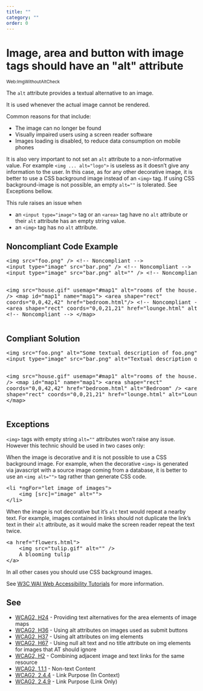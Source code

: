 ```yaml
---
title: ""
category: ""
order: 0
---
```


<h1>Image, area and button with image tags should have an "alt" attribute</h1>
<small>Web:ImgWithoutAltCheck</small>
<br>
<p>The <code>alt</code> attribute provides a textual alternative to an image.</p>
<p>It is used whenever the actual image cannot be rendered.</p>
<p>Common reasons for that include:</p>
<ul>
  <li> The image can no longer be found </li>
  <li> Visually impaired users using a screen reader software </li>
  <li> Images loading is disabled, to reduce data consumption on mobile phones </li>
</ul>
<p>It is also very important to not set an <code>alt</code> attribute to a non-informative value. For example <code>&lt;img ... alt="logo"&gt;</code>
is useless as it doesn’t give any information to the user. In this case, as for any other decorative image, it is better to use a CSS background image
instead of an <code>&lt;img&gt;</code> tag. If using CSS background-image is not possible, an empty <code>alt=""</code> is tolerated. See Exceptions
bellow.</p>
<p>This rule raises an issue when</p>
<ul>
  <li> an <code>&lt;input type="image"&gt;</code> tag or an <code>&lt;area&gt;</code> tag have no <code>alt</code> attribute or their
  <code>alt</code>&nbsp;attribute has an empty string value. </li>
  <li> an <code>&lt;img&gt;</code> tag has no <code>alt</code> attribute. </li>
</ul>
<h2>Noncompliant Code Example</h2>
<pre>
&lt;img src="foo.png" /&gt; &lt;!-- Noncompliant --&gt;
&lt;input type="image" src="bar.png" /&gt; &lt;!-- Noncompliant --&gt;
&lt;input type="image" src="bar.png" alt="" /&gt; &lt;!-- Noncompliant --&gt;

&lt;img src="house.gif" usemap="#map1"
    alt="rooms of the house." /&gt;
&lt;map id="map1" name="map1"&gt;
  &lt;area shape="rect" coords="0,0,42,42"
    href="bedroom.html"/&gt; &lt;!-- Noncompliant --&gt;
  &lt;area shape="rect" coords="0,0,21,21"
    href="lounge.html" alt=""/&gt; &lt;!-- Noncompliant --&gt;
&lt;/map&gt;
</pre>
<h2>Compliant Solution</h2>
<pre>
&lt;img src="foo.png" alt="Some textual description of foo.png" /&gt;
&lt;input type="image" src="bar.png" alt="Textual description of bar.png" /&gt;

&lt;img src="house.gif" usemap="#map1"
    alt="rooms of the house." /&gt;
&lt;map id="map1" name="map1"&gt;
  &lt;area shape="rect" coords="0,0,42,42"
    href="bedroom.html" alt="Bedroom" /&gt;
  &lt;area shape="rect" coords="0,0,21,21"
    href="lounge.html" alt="Lounge"/&gt;
&lt;/map&gt;
</pre>
<h2>Exceptions</h2>
<p><code>&lt;img&gt;</code> tags with empty string&nbsp;<code>alt=""</code> attributes won’t raise any issue. However this technic should be used in
two cases only:</p>
<p>When the image is decorative and it is not possible to use a CSS background image. For example, when the decorative <code>&lt;img&gt;</code> is
generated via javascript with a source image coming from a database, it is better to use an <code>&lt;img alt=""&gt;</code> tag rather than generate
CSS code.</p>
<pre>
&lt;li *ngFor="let image of images"&gt;
    &lt;img [src]="image" alt=""&gt;
&lt;/li&gt;
</pre>
<p>When the image is not decorative but it’s <code>alt</code> text would repeat a nearby text. For example, images contained in links should not
duplicate the link’s text in their <code>alt</code> attribute, as it would make the screen reader repeat the text twice.</p>
<pre>
&lt;a href="flowers.html"&gt;
    &lt;img src="tulip.gif" alt="" /&gt;
    A blooming tulip
&lt;/a&gt;
</pre>
<p>In all other cases you should use CSS background images.</p>
<p>See&nbsp;<a href="https://www.w3.org/WAI/tutorials/images/decision-tree/">W3C WAI&nbsp;Web Accessibility Tutorials</a>&nbsp;for more
information.</p>
<h2>See</h2>
<ul>
  <li> <a href="https://www.w3.org/TR/WCAG20-TECHS/H24.html">WCAG2, H24</a> - Providing text alternatives for the area elements of image maps </li>
  <li> <a href="https://www.w3.org/TR/WCAG20-TECHS/H36.html">WCAG2, H36</a> - Using alt attributes on images used as submit buttons </li>
  <li> <a href="https://www.w3.org/TR/WCAG20-TECHS/H37.html">WCAG2, H37</a> - Using alt attributes on img elements </li>
  <li> <a href="https://www.w3.org/TR/WCAG20-TECHS/H67.html">WCAG2, H67</a> - Using null alt text and no title attribute on img elements for images
  that AT should ignore </li>
  <li> <a href="https://www.w3.org/TR/WCAG20-TECHS/H2.html">WCAG2, H2</a> - Combining adjacent image and text links for the same resource </li>
  <li> <a href="https://www.w3.org/WAI/WCAG21/quickref/?versions=2.0#qr-text-equiv-all">WCAG2, 1.1.1</a> - Non-text Content </li>
  <li> <a href="https://www.w3.org/WAI/WCAG21/quickref/?versions=2.0#qr-navigation-mechanisms-refs">WCAG2, 2.4.4</a> - Link Purpose (In Context) </li>
  <li> <a href="https://www.w3.org/WAI/WCAG21/quickref/?versions=2.0#qr-navigation-mechanisms-link">WCAG2, 2.4.9</a> - Link Purpose (Link Only) </li>
</ul>